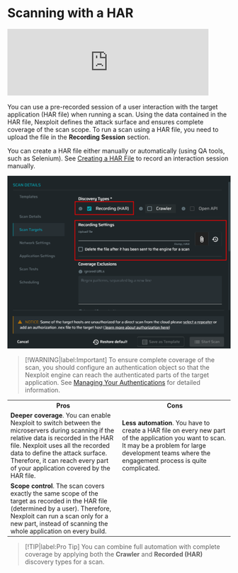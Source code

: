 # Scanning with a HAR

<div class="video"><iframe width="90%"  src="https://www.youtube.com/embed/7sEiHLeeMHI" title="YouTube video player" frameborder="0" allow="accelerometer; autoplay; clipboard-write; encrypted-media; gyroscope; picture-in-picture" allowfullscreen></iframe></div>

You can use a pre-recorded session of a user interaction with the target application (HAR file)  when running a scan.  Using the data contained in the HAR file, Nexploit defines the attack surface and ensures complete coverage of the scan scope.  To run a scan using a HAR file, you need to upload the file in the **Recording Session** section.

You can create a HAR file either manually or automatically (using QA tools, such as Selenium). See [Creating a HAR File](/guide/np-web-ui/scanning/discovery-types/create-har.md) to record an interaction session manually.  

![Recording](../media/recording-har.png ':size=45%')

>[!WARNING|label:Important]
 To ensure complete coverage of the scan, you should configure an authentication object so that the Nexploit engine can reach the authenticated parts of the target application. See [Managing Your Authentications](/guide/np-web-ui/scanning/managing-authentications/managing-your-authentications.md) for detailed information. 

 <table id="simple-table">
  <tr>
    <th width="50%"><b>Pros</b></td>
    <th width="50%"><b>Cons</b></td>
  </tr>
  <tr>
    <td width="50%"> <b>Deeper coverage</b>. You can enable Nexploit to switch between the microservers during scanning if the relative data is recorded in the HAR file. Nexploit uses all the recorded data to define the attack surface. Therefore, it can reach every part of your application covered by the HAR file.</td>
    <td width="50%"> <b>Less automation</b>. You have to create a HAR file on every new part of the application you want to scan. It may be a problem for large development teams where the engagement process is quite complicated.</td>
  </tr>
  <tr>
    <td width="50%"><b>Scope control</b>. The scan covers exactly the same scope of the target as recorded in the HAR file (determined by a user). Therefore, Nexploit can run a scan only for a new part, instead of scanning the whole application on every build. </td>  
     <td width="50%"></td>
  </tr>
  </table>

  >[!TIP|label:Pro Tip]
You can combine full automation with complete coverage by applying both the **Crawler** and **Recorded (HAR)** discovery types for a scan. 